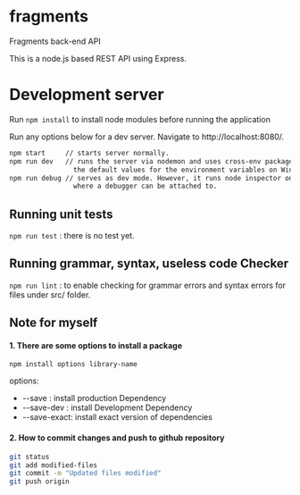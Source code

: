 # fragments

Fragments back-end API

This is a node.js based REST API using Express.

# Development server

Run `npm install` to install node modules before running the application

Run any options below for a dev server. Navigate to http://localhost:8080/.

```sh
npm start     // starts server normally.
npm run dev   // runs the server via nodemon and uses cross-env package to override
                the default values for the environment variables on Windows Shell.
npm run debug // serves as dev mode. However, it runs node inspector on port 9229,
                where a debugger can be attached to.

```

## Running unit tests

`npm run test` : there is no test yet.

## Running grammar, syntax, useless code Checker

`npm run lint` : to enable checking for grammar errors and syntax errors for files
under src/ folder.

## Note for myself

#### 1. There are some options to install a package

`npm install options library-name`

options:

- --save : install production Dependency
- --save-dev : install Development Dependency
- --save-exact: install exact version of dependencies

#### 2. How to commit changes and push to github repository

```sh
git status
git add modified-files
git commit -m "Updated files modified"
git push origin
```
